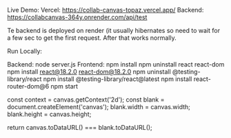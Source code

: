 Live Demo:
Vercel: https://collab-canvas-topaz.vercel.app/
Backend: https://collabcanvas-364y.onrender.com/api/test

Te backend is deployed on render (it usually hibernates so need to wait for a few sec to get the first request. After that works normally.

Run Locally:

Backend: node server.js
Frontend:
npm install
npm uninstall react react-dom
npm install react@18.2.0 react-dom@18.2.0
npm uninstall @testing-library/react
npm install @testing-library/react@latest
npm install react-router-dom@6
npm start



  const context = canvas.getContext('2d');
  const blank = document.createElement('canvas');
  blank.width = canvas.width;
  blank.height = canvas.height;

  return canvas.toDataURL() === blank.toDataURL();
